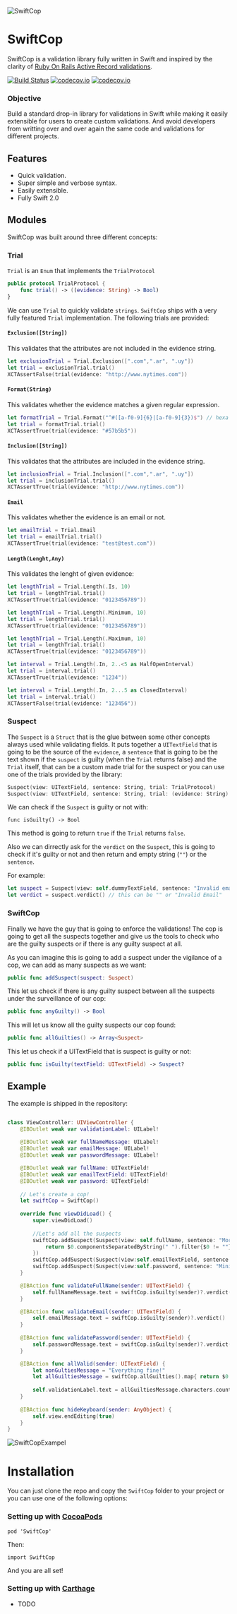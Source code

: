 ![SwiftCop](swiftCop.png)

# SwiftCop

SwiftCop is a validation library fully written in Swift and inspired by the clarity of [Ruby On Rails Active Record validations](http://guides.rubyonrails.org/active_record_validations.html).

[![Build Status](https://travis-ci.org/andresinaka/SwiftCop.svg)](https://travis-ci.org/andresinaka/SwiftCop) [![codecov.io](https://codecov.io/github/andresinaka/SwiftCop/badge.svg?branch=master)](https://codecov.io/github/andresinaka/SwiftCop?branch=master) [![codecov.io](https://img.shields.io/badge/pod-v0.0.1-brightgreen.svg)]()

### Objective

Build a standard drop-in library for validations in Swift while making it easily extensible for users to create custom validations. And avoid developers from writting over and over again the same code and validations for different projects.

## Features

- Quick validation.
- Super simple and verbose syntax.
- Easily extensible.
- Fully Swift 2.0

## Modules

SwiftCop was built around three different concepts:

### Trial

```Trial``` is an ```Enum``` that implements the ```TrialProtocol```

```swift
public protocol TrialProtocol {
	func trial() -> ((evidence: String) -> Bool)
}
```

We can use ```Trial``` to quickly validate ```strings```. ```SwiftCop``` ships with a very fully featured ```Trial``` implementation. The following trials are provided:

#### ```Exclusion([String])```
This validates that the attributes are not included in the evidence string.

```swift
let exclusionTrial = Trial.Exclusion([".com",".ar", ".uy"])
let trial = exclusionTrial.trial()
XCTAssertFalse(trial(evidence: "http://www.nytimes.com"))
```

#### ```Format(String)```
This validates whether the evidence matches a given regular expression.

```swift
let formatTrial = Trial.Format("^#([a-f0-9]{6}|[a-f0-9]{3})$") // hexa number with #
let trial = formatTrial.trial()		
XCTAssertTrue(trial(evidence: "#57b5b5"))
```

#### ```Inclusion([String])```
This validates that the attributes are included in the evidence string.

```swift
let inclusionTrial = Trial.Inclusion([".com",".ar", ".uy"])
let trial = inclusionTrial.trial()
XCTAssertTrue(trial(evidence: "http://www.nytimes.com"))
```

#### ```Email```
This validates whether the evidence is an email or not.

```swift
let emailTrial = Trial.Email
let trial = emailTrial.trial()
XCTAssertTrue(trial(evidence: "test@test.com"))
```

#### ```Length(Lenght,Any)```
This validates the lenght of given evidence:

```swift
let lengthTrial = Trial.Length(.Is, 10)
let trial = lengthTrial.trial()
XCTAssertTrue(trial(evidence: "0123456789"))
```
```swift
let lengthTrial = Trial.Length(.Minimum, 10)
let trial = lengthTrial.trial()
XCTAssertTrue(trial(evidence: "0123456789"))
```
```swift
let lengthTrial = Trial.Length(.Maximum, 10)
let trial = lengthTrial.trial()		
XCTAssertTrue(trial(evidence: "0123456789"))
```
```swift
let interval = Trial.Length(.In, 2..<5 as HalfOpenInterval)
let trial = interval.trial()
XCTAssertTrue(trial(evidence: "1234"))
```
```swift
let interval = Trial.Length(.In, 2...5 as ClosedInterval)
let trial = interval.trial()
XCTAssertFalse(trial(evidence: "123456"))
```

### Suspect

The ```Suspect``` is a ```Struct``` that is the glue between some other concepts always used while validating fields. It puts together a ```UITextField``` that is going to be the source of the ```evidence```, a ```sentence``` that is going to be the text shown if the ```suspect``` is guilty (when the ```Trial``` returns false) and the ```Trial``` itself, that can be a custom made trial for the suspect or you can use one of the trials provided by the library:

```swift
Suspect(view: UITextField, sentence: String, trial: TrialProtocol)
Suspect(view: UITextField, sentence: String, trial: (evidence: String) -> Bool)
```

We can check if the ```Suspect``` is guilty or not with:

```
func isGuilty() -> Bool
```

This method is going to return ```true``` if the ```Trial``` returns ```false```.

Also we can dirrectly ask for the ```verdict``` on the ```Suspect```, this is going to check if it's guilty or not and then return and empty string (```""```) or the ```sentence```.

For example: 

```swift
let suspect = Suspect(view: self.dummyTextField, sentence: "Invalid email", trial: .Email)		
let verdict = suspect.verdict() // this can be "" or "Invalid Email"
```

### SwiftCop

Finally we have the guy that is going to enforce the validations! The cop is going to get all the suspects together and give us the tools to check who are the guilty suspects or if there is any guilty suspect at all.

As you can imagine this is going to add a suspect under the vigilance of a cop, we can add as many suspects as we want:

```swift
public func addSuspect(suspect: Suspect)
```

This let us check if there is any guilty suspect between all the suspects under the surveillance of our cop:

```swift
public func anyGuilty() -> Bool
```

This will let us know all the guilty suspects our cop found:

```swift
public func allGuilties() -> Array<Suspect>
```

This let us check if a UITextField that is suspect is guilty or not:

```swift
public func isGuilty(textField: UITextField) -> Suspect?
```

## Example

The example is shipped in the repository:

```Swift

class ViewController: UIViewController {
	@IBOutlet weak var validationLabel: UILabel!
	
	@IBOutlet weak var fullNameMessage: UILabel!
	@IBOutlet weak var emailMessage: UILabel!
	@IBOutlet weak var passwordMessage: UILabel!

	@IBOutlet weak var fullName: UITextField!
	@IBOutlet weak var emailTextField: UITextField!
	@IBOutlet weak var password: UITextField!
	
	// Let's create a cop!
	let swiftCop = SwiftCop()
	
	override func viewDidLoad() {
		super.viewDidLoad()
		
		//Let's add all the suspects
		swiftCop.addSuspect(Suspect(view: self.fullName, sentence: "More Than Two Words Needed"){
			return $0.componentsSeparatedByString(" ").filter{$0 != ""}.count >= 2
		})
		swiftCop.addSuspect(Suspect(view:self.emailTextField, sentence: "Invalid email", trial: Trial.Email))
		swiftCop.addSuspect(Suspect(view:self.password, sentence: "Minimum 4 Characters", trial: Trial.Length(.Minimum, 4)))
	}

	@IBAction func validateFullName(sender: UITextField) {
		self.fullNameMessage.text = swiftCop.isGuilty(sender)?.verdict()
	}

	@IBAction func validateEmail(sender: UITextField) {
		self.emailMessage.text = swiftCop.isGuilty(sender)?.verdict()
	}
	
	@IBAction func validatePassword(sender: UITextField) {
		self.passwordMessage.text = swiftCop.isGuilty(sender)?.verdict()
	}

	@IBAction func allValid(sender: UITextField) {
		let nonGultiesMessage = "Everything fine!"
		let allGuiltiesMessage = swiftCop.allGuilties().map{ return $0.sentence}.joinWithSeparator("\n")
		
		self.validationLabel.text = allGuiltiesMessage.characters.count > 0 ? allGuiltiesMessage : nonGultiesMessage
	}
	
	@IBAction func hideKeyboard(sender: AnyObject) {
		self.view.endEditing(true)
	}
}
```

![SwiftCopExampel](swiftCopExample.gif)

# Installation

You can just clone the repo and copy the ```SwiftCop``` folder to your project or you can use one of the following options:

### Setting up with [CocoaPods](http://cocoapods.org/)

```
pod 'SwiftCop'
```

Then:

``` 
import SwiftCop
```

And you are all set! 

### Setting up with [Carthage](https://github.com/Carthage/Carthage)

- TODO
